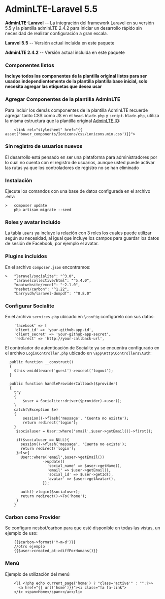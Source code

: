 AdminLTE-Laravel 5.5
============

**AdminLTE-Laravel** -- La integración del framework Laravel en su versión 5.5 y la plantilla adminLTE 2.4.2 para iniciar un desarrollo rápido sin necesidad de realizar configuración a gran escala.  

**Laravel 5.5** -- Versión actual incluida en este paquete

**AdminLTE 2.4.2** -- Versión actual incluida en este paquete


 

### Componentes listos
**Incluye todos los componentes de la plantilla original listos para ser usados independientemente de la plantilla plantilla base inicial, solo necesita agregar las etiquetas que desea usar**

### Agregar Componentes de la plantilla AdminLTE
Para incluir los demás componentes de la plantilla AdminLTE recuerde agregar tanto CSS como JS en el `head.blade.php` y `script.blade.php`, utiliza la misma estructura que la plantilla original [AdminLTE.IO](https://adminlte.io):

        <link rel="stylesheet" href="{{ asset('bower_components/Ionicons/css/ionicons.min.css')}}">

### Sin registro de usuarios nuevos
El desarrollo está pensado en ser una plataforma para administradores por lo cual no cuenta con el registro de usuarios, aunque usted puede activar las rutas ya que los controladores de registro no se han eliminado

### Instalación
Ejecute los comandos con una base de datos configurada en el archivo .env:

    >   composer update
        php artisan migrate --seed  
        
### Roles y avatar incluido
La tabla `users` ya incluye la relación con 3 roles los cuales puede utilizar según su necesidad, al igual que incluye los campos para guardar los datos de sesión de Facebook, por ejemplo el avatar.      

### Plugins incluidos
En el archivo `composer.json` encontramos:

    >   "laravel/socialite": "^3.0",
        "laravelcollective/html": "^5.4.0",
        "maatwebsite/excel": "~2.1.0",
        "nesbot/carbon": "^1.22",
        "barryvdh/laravel-dompdf": "^0.8.0"

### Configurar Socialite
En el archivo `services.php` ubicado en `\config` configúrelo con sus datos:

        'facebook' => [
        'client_id' => 'your-github-app-id',
        'client_secret' => 'your-github-app-secret',
        'redirect' => 'http://your-callback-url',
        
El controlador de autenticación de Socialite ya se encuentra configurado en el archivo `LoginController.php` ubicado en `\app\Http\Controllers\Auth`:

      public function __construct()
      {
        $this->middleware('guest')->except('logout');
      }
      
      public function handleProviderCallback($provider)
      {
        try
        {
            $user = Socialite::driver($provider)->user();
        }
        catch(\Exception $e)
        {
            session()->flash('message', 'Cuenta no existe');
            return redirect('login');
        }
         $socialuser = User::where('email',$user->getEmail())->first();

         if($socialuser == NULL){
           session()->flash('message', 'Cuenta no existe');
           return redirect('login');
         }else{
           User::where('email',$user->getEmail())
                     ->update([
                       'social_name' => $user->getName(),
                       'email' => $user->getEmail(),
                       'social_id' => $user->getId(),
                       'avatar' => $user->getAvatar(),
                     ]);

           auth()->login($socialuser);
           return redirect()->To('home');
         }
        }

### Carbon como Provider
Se configuro nesbot/carbon para que esté disponible en todas las vistas, un ejemplo de uso:  

        {{$carbon->format('Y-m-d')}}
        //otro ejemplo
        {{$user->created_at->diffForHumans()}}
        
### Menú
Ejemplo de utilización del menú  

        <li <?php echo current_page('home') ? "class='active'" : "";?>>
          <a href="{{ url('home')}}"><i class="fa fa-link">
        </i> <span>Home</span></a></li>
         





